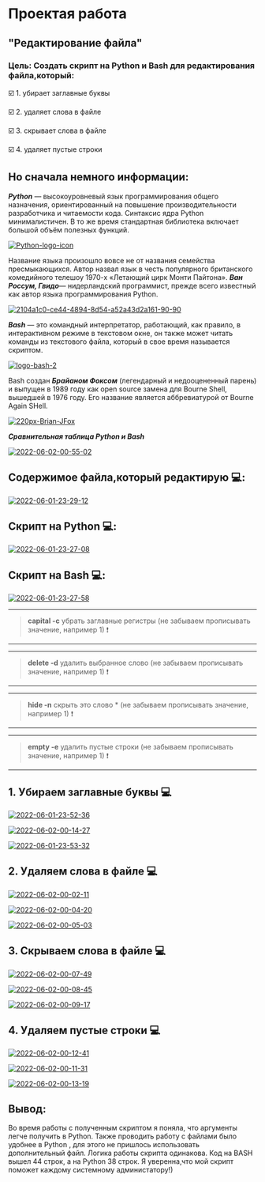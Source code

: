 # Проектая работа
## "Редактирование файла"

### Цель: Создать скрипт на Python и Bash для редактирования файла,который:  

:ballot_box_with_check: 1. убирает заглавные буквы

:ballot_box_with_check: 2. удаляет слова в файле

:ballot_box_with_check: 3. скрывает слова в файле

:ballot_box_with_check: 4. удаляет пустые строки

## Но сначала немного информации:
***Python*** — высокоуровневый язык программирования общего назначения, ориентированный на повышение производительности разработчика и читаемости кода. 
Синтаксис ядра Python минималистичен. В то же время стандартная библиотека включает большой объём полезных функций. 

<a href="https://ibb.co/jkYY4Gz"><img src="https://i.ibb.co/jkYY4Gz/Python-logo-icon.png" alt="Python-logo-icon" border="0"></a>

Название языка произошло вовсе не от названия семейства пресмыкающихся. Автор назвал язык в честь популярного британского комедийного телешоу 1970-х «Летающий цирк Монти Пайтона».
***Ван Россум, Гвидо***— нидерландский программист, прежде всего известный как автор языка программирования Python.

<a href="https://ibb.co/gzPMS32"><img src="https://i.ibb.co/gzPMS32/2104a1c0-ce44-4894-8d54-a52a43d2a161-90-90.png" alt="2104a1c0-ce44-4894-8d54-a52a43d2a161-90-90" border="0"></a>



***Bash*** — это командный интерпретатор, работающий, как правило, в интерактивном режиме в текстовом окне, он также может читать команды из текстового файла, который в свое время называется скриптом.

<a href="https://ibb.co/gd8bX6m"><img src="https://i.ibb.co/gd8bX6m/logo-bash-2.png" alt="logo-bash-2" border="0"></a>

Bash создан ***Брайаном Фоксом*** (легендарный и недооцененный парень) и выпущен в 1989 году как open source замена для Bourne Shell, вышедшей в 1976 году. Его название является аббревиатурой от Bourne Again SHell.

<a href="https://ibb.co/qxFVwL2"><img src="https://i.ibb.co/qxFVwL2/220px-Brian-JFox.png" alt="220px-Brian-JFox" border="0"></a>

***Сравнительная таблица Python и Bash***

<a href="https://ibb.co/x3mR8ZY"><img src="https://i.ibb.co/fQ8PGJ9/2022-06-02-00-55-02.png" alt="2022-06-02-00-55-02" border="0"></a>

## Содержимое файла,который редактирую :computer::
<a href="https://imgbb.com/"><img src="https://i.ibb.co/VLCV02q/2022-06-01-23-29-12.png" alt="2022-06-01-23-29-12" border="0"></a>

## Скрипт на Python :computer::
<a href="https://ibb.co/WPktqS7"><img src="https://i.ibb.co/Hxtd1mR/2022-06-01-23-27-08.png" alt="2022-06-01-23-27-08" border="0"></a>

## Скрипт на Bash :computer::
<a href="https://ibb.co/p135qyw"><img src="https://i.ibb.co/Zfh79mX/2022-06-01-23-27-58.png" alt="2022-06-01-23-27-58" border="0"></a>

---
>**capital -c** убрать заглавные регистры    (не забываем прописывать значение, например 1) :heavy_exclamation_mark:
---
---
>**delete -d** удалить выбранное слово       (не забываем прописывать значение, например 1) :heavy_exclamation_mark:
---
---
>**hide -n** скрыть это слово *               (не забываем прописывать значение, например 1) :heavy_exclamation_mark:
---
---
>**empty -e** удалить пустые строки         (не забываем прописывать значение, например 1)  :heavy_exclamation_mark:
---

## 1. Убираем заглавные буквы :computer:

<a href="https://ibb.co/rsyjnMj"><img src="https://i.ibb.co/X8JQmpQ/2022-06-01-23-52-36.png" alt="2022-06-01-23-52-36" border="0"></a>

<a href="https://ibb.co/R3kCVxv"><img src="https://i.ibb.co/x1tMRpC/2022-06-02-00-14-27.png" alt="2022-06-02-00-14-27" border="0"></a>


<a href="https://imgbb.com/"><img src="https://i.ibb.co/b64YX2D/2022-06-01-23-53-32.png" alt="2022-06-01-23-53-32" border="0"></a>

## 2. Удаляем слова в файле :computer:

<a href="https://ibb.co/QmqFY8N"><img src="https://i.ibb.co/f0KYr8p/2022-06-02-00-02-11.png" alt="2022-06-02-00-02-11" border="0"></a>

<a href="https://ibb.co/88xx6kZ"><img src="https://i.ibb.co/SvmmRSC/2022-06-02-00-04-20.png" alt="2022-06-02-00-04-20" border="0"></a>

<a href="https://imgbb.com/"><img src="https://i.ibb.co/QXnDF2n/2022-06-02-00-05-03.png" alt="2022-06-02-00-05-03" border="0"></a>

## 3. Скрываем слова в файле :computer:

<a href="https://ibb.co/QF50jGn"><img src="https://i.ibb.co/8Dhk4V2/2022-06-02-00-07-49.png" alt="2022-06-02-00-07-49" border="0"></a>

<a href="https://ibb.co/XsprxZV"><img src="https://i.ibb.co/R0PkTp7/2022-06-02-00-08-45.png" alt="2022-06-02-00-08-45" border="0"></a>

<a href="https://imgbb.com/"><img src="https://i.ibb.co/nQB12X7/2022-06-02-00-09-17.png" alt="2022-06-02-00-09-17" border="0"></a>

## 4. Удаляем пустые строки :computer:

<a href="https://ibb.co/LQKRXd8"><img src="https://i.ibb.co/f8JFzd2/2022-06-02-00-12-41.png" alt="2022-06-02-00-12-41" border="0"></a>

<a href="https://ibb.co/jfZ4vF8"><img src="https://i.ibb.co/zxHfhwm/2022-06-02-00-11-31.png" alt="2022-06-02-00-11-31" border="0"></a>

<a href="https://imgbb.com/"><img src="https://i.ibb.co/PYdHnH9/2022-06-02-00-13-19.png" alt="2022-06-02-00-13-19" border="0"></a>

## Вывод: 
Во время работы с полученным скриптом я поняла, что аргументы легче получить в Python. Также проводить работу с файлами было удобнее в Python , для этого не пришлось использовать дополнительный файл. Логика работы скрипта одинакова. Код на BASH вышел 44 строк, а на Python 38 строк. Я уверенна,что мой скрипт поможет каждому системному администатору!)
 




